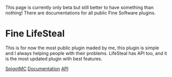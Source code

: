 This page is currently only beta but still better to have something than nothing!
There are documentations for all public Fine Software plugins.



# Fine LifeSteal
This is for now the most public plugin maded by me, this plugin is simple and I always helping people with their problems.
LifeSteal has API too, and it is the most updated plugin with best features.
<section id="buttons">
  <a href="https://www.spigotmc.org/resources/fine-lifesteal-1-18-1-19-2.102599/" class="btn">SpigotMC</a>
  <a href="./docs/lifesteal/index" class="btn">Documentation</a>
  <a href="./api/lifesteal/index" class="btn">API</a>
</section>
